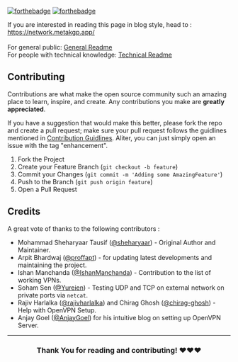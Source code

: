 [![forthebadge](https://forthebadge.com/images/badges/made-with-markdown.svg)](https://forthebadge.com)
[![forthebadge](https://forthebadge.com/images/badges/built-with-love.svg)](https://forthebadge.com)

If you are interested in reading this page in blog style, head to : https://network.metakgp.app/ <br><br>
For general public: [General Readme](./README_general.md) \
For people with technical knowledge: [Technical Readme](./README_technical.md)

## Contributing

Contributions are what make the open source community such an amazing place to learn, inspire, and create. Any contributions you make are **greatly appreciated**.

If you have a suggestion that would make this better, please fork the repo and create a pull request; make sure your pull request follows the guidlines mentioned in [Contribution Guidlines](./CONTRIBUTING.md). Aliter, you can just simply open an issue with the tag "enhancement".

1. Fork the Project
2. Create your Feature Branch (`git checkout -b feature`)
3. Commit your Changes (`git commit -m 'Adding some AmazingFeature'`)
4. Push to the Branch (`git push origin feature`)
5. Open a Pull Request

## Credits

A great vote of thanks to the following contributors :

- Mohammad Sheharyaar Tausif ([@sheharyaar](https://github.com/sheharyaar)) - Original Author and Maintainer.
- Arpit Bhardwaj ([@proffapt](https://github.com/proffapt)) - for updating latest developments and maintaining the project.
- Ishan Manchanda ([@IshanManchanda](https://github.com/IshanManchanda)) - Contribution to the list of working VPNs.
- Soham Sen ([@Yureien](https://github.com/Yureien)) - Testing UDP and TCP on external network on private ports via `netcat`.
- Rajiv Harlalka ([@rajivharlalka](https://github.com/rajivharlalka)) and Chirag Ghosh ([@chirag-ghosh](https://github.com/chirag-ghosh)) - Help with OpenVPN Setup.
- Anjay Goel ([@AnjayGoel](https://github.com/AnjayGoel)) for his intuitive blog on setting up OpenVPN Server.

***
<h3 align="center">Thank You for reading and contributing! ❤️❤️❤️ </h3>

